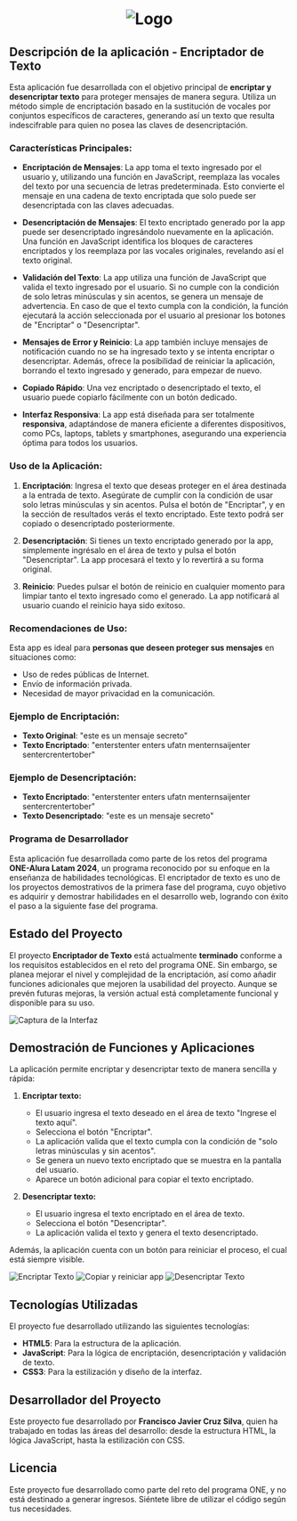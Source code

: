 <h1 align='center'><img src=https://github.com/user-attachments/assets/f8425ac8-79dd-4c54-9a03-c711e4208699 alt= Logo alura challenges y nombre de la app: Encriptador de texto, imagen en tonos azules y destellos claros></h1>

## Descripción de la aplicación - Encriptador de Texto

Esta aplicación fue desarrollada con el objetivo principal de **encriptar y desencriptar texto** para proteger mensajes de manera segura. Utiliza un método simple de encriptación basado en la sustitución de vocales por conjuntos específicos de caracteres, generando así un texto que resulta indescifrable para quien no posea las claves de desencriptación.

### Características Principales:

- **Encriptación de Mensajes**: La app toma el texto ingresado por el usuario y, utilizando una función en JavaScript, reemplaza las vocales del texto por una secuencia de letras predeterminada. Esto convierte el mensaje en una cadena de texto encriptada que solo puede ser desencriptada con las claves adecuadas.
  
- **Desencriptación de Mensajes**: El texto encriptado generado por la app puede ser desencriptado ingresándolo nuevamente en la aplicación. Una función en JavaScript identifica los bloques de caracteres encriptados y los reemplaza por las vocales originales, revelando así el texto original.

- **Validación del Texto**: La app utiliza una función de JavaScript que valida el texto ingresado por el usuario. Si no cumple con la condición de solo letras minúsculas y sin acentos, se genera un mensaje de advertencia. En caso de que el texto cumpla con la condición, la función ejecutará la acción seleccionada por el usuario al presionar los botones de "Encriptar" o "Desencriptar".

- **Mensajes de Error y Reinicio**: La app también incluye mensajes de notificación cuando no se ha ingresado texto y se intenta encriptar o desencriptar. Además, ofrece la posibilidad de reiniciar la aplicación, borrando el texto ingresado y generado, para empezar de nuevo.

- **Copiado Rápido**: Una vez encriptado o desencriptado el texto, el usuario puede copiarlo fácilmente con un botón dedicado.

- **Interfaz Responsiva**: La app está diseñada para ser totalmente **responsiva**, adaptándose de manera eficiente a diferentes dispositivos, como PCs, laptops, tablets y smartphones, asegurando una experiencia óptima para todos los usuarios.

### Uso de la Aplicación:

1. **Encriptación**: Ingresa el texto que deseas proteger en el área destinada a la entrada de texto. Asegúrate de cumplir con la condición de usar solo letras minúsculas y sin acentos. Pulsa el botón de "Encriptar", y en la sección de resultados verás el texto encriptado. Este texto podrá ser copiado o desencriptado posteriormente.
   
2. **Desencriptación**: Si tienes un texto encriptado generado por la app, simplemente ingrésalo en el área de texto y pulsa el botón "Desencriptar". La app procesará el texto y lo revertirá a su forma original.

3. **Reinicio**: Puedes pulsar el botón de reinicio en cualquier momento para limpiar tanto el texto ingresado como el generado. La app notificará al usuario cuando el reinicio haya sido exitoso.

### Recomendaciones de Uso:

Esta app es ideal para **personas que deseen proteger sus mensajes** en situaciones como:
- Uso de redes públicas de Internet.
- Envío de información privada.
- Necesidad de mayor privacidad en la comunicación.

### Ejemplo de Encriptación:

- **Texto Original**: "este es un mensaje secreto"
- **Texto Encriptado**: "enterstenter enters ufatn menternsaijenter sentercrentertober"

### Ejemplo de Desencriptación:

- **Texto Encriptado**: "enterstenter enters ufatn menternsaijenter sentercrentertober"
- **Texto Desencriptado**: "este es un mensaje secreto"

### Programa de Desarrollador

Esta aplicación fue desarrollada como parte de los retos del programa **ONE-Alura Latam 2024**, un programa reconocido por su enfoque en la enseñanza de habilidades tecnológicas. El encriptador de texto es uno de los proyectos demostrativos de la primera fase del programa, cuyo objetivo es adquirir y demostrar habilidades en el desarrollo web, logrando con éxito el paso a la siguiente fase del programa.

## Estado del Proyecto
El proyecto **Encriptador de Texto** está actualmente **terminado** conforme a los requisitos establecidos en el reto del programa ONE. Sin embargo, se planea mejorar el nivel y complejidad de la encriptación, así como añadir funciones adicionales que mejoren la usabilidad del proyecto. Aunque se prevén futuras mejoras, la versión actual está completamente funcional y disponible para su uso.

![Captura de la Interfaz](https://github.com/user-attachments/assets/812f426a-2fb5-471f-acf3-370696970731)

## Demostración de Funciones y Aplicaciones
La aplicación permite encriptar y desencriptar texto de manera sencilla y rápida:

1. **Encriptar texto:**
   - El usuario ingresa el texto deseado en el área de texto "Ingrese el texto aquí".
   - Selecciona el botón "Encriptar".
   - La aplicación valida que el texto cumpla con la condición de "solo letras minúsculas y sin acentos".
   - Se genera un nuevo texto encriptado que se muestra en la pantalla del usuario.
   - Aparece un botón adicional para copiar el texto encriptado.

2. **Desencriptar texto:**
   - El usuario ingresa el texto encriptado en el área de texto.
   - Selecciona el botón "Desencriptar".
   - La aplicación valida el texto y genera el texto desencriptado.

Además, la aplicación cuenta con un botón para reiniciar el proceso, el cual está siempre visible.

![Encriptar Texto](https://github.com/user-attachments/assets/33d280b7-dbe5-491c-b252-cd5e142ba258)
![Copiar y reiniciar app](https://github.com/user-attachments/assets/b6f0f7eb-df1f-48da-b4be-aa1e08cd1109)
![Desencriptar Texto](https://github.com/user-attachments/assets/79253b04-f10d-40dd-b820-080a3bb028bf)

## Tecnologías Utilizadas
El proyecto fue desarrollado utilizando las siguientes tecnologías:

- **HTML5**: Para la estructura de la aplicación.
- **JavaScript**: Para la lógica de encriptación, desencriptación y validación de texto.
- **CSS3**: Para la estilización y diseño de la interfaz.

## Desarrollador del Proyecto
Este proyecto fue desarrollado por **Francisco Javier Cruz Silva**, quien ha trabajado en todas las áreas del desarrollo: desde la estructura HTML, la lógica JavaScript, hasta la estilización con CSS.

## Licencia
Este proyecto fue desarrollado como parte del reto del programa ONE, y no está destinado a generar ingresos. Siéntete libre de utilizar el código según tus necesidades.



